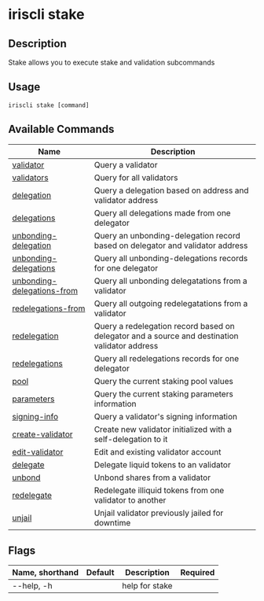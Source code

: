 # iriscli stake

## Description

Stake allows you to execute stake and validation subcommands

## Usage

```shell
iriscli stake [command]
```

## Available Commands

| Name                            | Description                                                   |
| --------------------------------| --------------------------------------------------------------|
| [validator](validator.md)       | Query a validator                                             |
| [validators](validators.md)     | Query for all validators                                      |
| [delegation](delegation.md)     | Query a delegation based on address and validator address     |
| [delegations](delegations.md)   | Query all delegations made from one delegator                 |
| [unbonding-delegation](unbonding-delegation.md)               | Query an unbonding-delegation record based on delegator and validator address                 |
| [unbonding-delegations](unbonding-delegations.md)             | Query all unbonding-delegations records for one delegator                                     |
| [unbonding-delegations-from](unbonding-delegations-from.md)   | Query all unbonding delegatations from a validator                                            |
| [redelegations-from](redelegations-from.md)                   | Query all outgoing redelegatations from a validator                                           |
| [redelegation](redelegation.md)                               | Query a redelegation record based on delegator and a source and destination validator address |
| [redelegations](redelegations.md)                             | Query all redelegations records for one delegator                                             |
| [pool](pool.md)                                               | Query the current staking pool values                                                         |
| [parameters](parameters.md)                                   | Query the current staking parameters information                                              |
| [signing-info](signing-info.md)                               | Query a validator's signing information                                                       |
| [create-validator](create-validator.md)                       | Create new validator initialized with a self-delegation to it                                 |
| [edit-validator](edit-validator.md)                           | Edit and existing validator account                                                           |
| [delegate](delegate.md)                                       | Delegate liquid tokens to an validator                                                        |
| [unbond](unbond.md)                                           | Unbond shares from a validator                                                                |
| [redelegate](redelegate.md)                                   | Redelegate illiquid tokens from one validator to another                                      |
| [unjail](unjail.md)                                           | Unjail validator previously jailed for downtime                                               |

## Flags

| Name, shorthand | Default | Description     | Required |
| --------------- | ------- | --------------- | -------- |
| --help, -h      |         | help for stake |          |

<!-- ## Extended description
 -->
